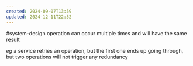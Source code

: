 ```yaml
---
created: 2024-09-07T13:59
updated: 2024-12-11T22:52
---
```

#system-design
operation can occur multiple times and will have the same result

*eg* a service retries an operation, but the first one ends up going through, but two operations will not trigger any redundancy